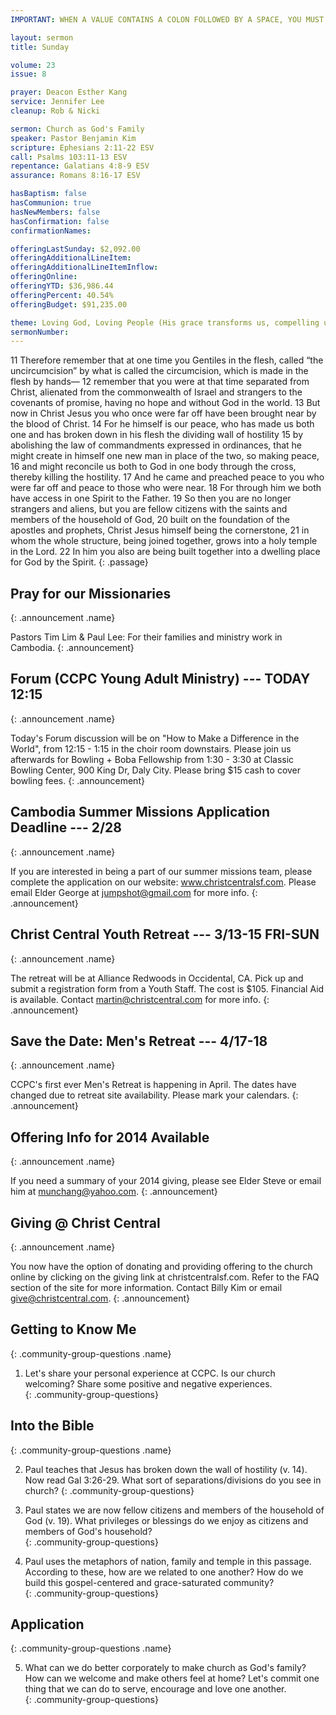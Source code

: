 ```yaml
---
IMPORTANT: WHEN A VALUE CONTAINS A COLON FOLLOWED BY A SPACE, YOU MUST USE &#58;

layout: sermon
title: Sunday

volume: 23
issue: 8

prayer: Deacon Esther Kang
service: Jennifer Lee
cleanup: Rob & Nicki

sermon: Church as God's Family
speaker: Pastor Benjamin Kim
scripture: Ephesians 2:11-22 ESV
call: Psalms 103:11-13 ESV
repentance: Galatians 4:8-9 ESV
assurance: Romans 8:16-17 ESV

hasBaptism: false
hasCommunion: true
hasNewMembers: false
hasConfirmation: false
confirmationNames: 

offeringLastSunday: $2,092.00
offeringAdditionalLineItem: 
offeringAdditionalLineItemInflow: 
offeringOnline: 
offeringYTD: $36,986.44
offeringPercent: 40.54%
offeringBudget: $91,235.00

theme: Loving God, Loving People (His grace transforms us, compelling us to love others)
sermonNumber: 
---
```

11 Therefore remember that at one time you Gentiles in the flesh, called “the uncircumcision” by what is called the circumcision, which is made in the flesh by hands— 12 remember that you were at that time separated from Christ, alienated from the commonwealth of Israel and strangers to the covenants of promise, having no hope and without God in the world. 13 But now in Christ Jesus you who once were far off have been brought near by the blood of Christ. 14 For he himself is our peace, who has made us both one and has broken down in his flesh the dividing wall of hostility 15 by abolishing the law of commandments expressed in ordinances, that he might create in himself one new man in place of the two, so making peace, 16 and might reconcile us both to God in one body through the cross, thereby killing the hostility. 17 And he came and preached peace to you who were far off and peace to those who were near. 18 For through him we both have access in one Spirit to the Father. 19 So then you are no longer strangers and aliens, but you are fellow citizens with the saints and members of the household of God, 20 built on the foundation of the apostles and prophets, Christ Jesus himself being the cornerstone, 21 in whom the whole structure, being joined together, grows into a holy temple in the Lord. 22 In him you also are being built together into a dwelling place for God by the Spirit.
{: .passage}




## Pray for our Missionaries
{: .announcement .name}

Pastors Tim Lim & Paul Lee: For their families and ministry work in Cambodia.
{: .announcement}

## Forum (CCPC Young Adult Ministry) --- TODAY 12:15
{: .announcement .name}

Today's Forum discussion will be on "How to Make a Difference in the World", from 12:15 - 1:15 in the choir room downstairs. Please join us afterwards for Bowling + Boba Fellowship from 1:30 - 3:30 at Classic Bowling Center, 900 King Dr, Daly City. Please bring $15 cash to cover bowling fees.
{: .announcement}

## Cambodia Summer Missions Application Deadline --- 2/28
{: .announcement .name}

If you are interested in being a part of our summer missions team, please complete the application on our website: www.christcentralsf.com. Please email Elder George at jumpshot@gmail.com for more info.
{: .announcement}

## Christ Central Youth Retreat --- 3/13-15 FRI-SUN
{: .announcement .name}

The retreat will be at Alliance Redwoods in Occidental, CA. Pick up and submit a registration form from a Youth Staff. The cost is $105. Financial Aid is available. Contact martin@christcentral.com for more info.
{: .announcement}

## Save the Date&#58; Men's Retreat --- 4/17-18
{: .announcement .name}

CCPC's first ever Men's Retreat is happening in April. The dates have changed due to retreat site availability. Please mark your calendars.
{: .announcement}

## Offering Info for 2014 Available
{: .announcement .name}

If you need a summary of your 2014 giving, please see Elder Steve or email him at munchang@yahoo.com.
{: .announcement}

## Giving @ Christ Central
{: .announcement .name}

You now have the option of donating and providing offering to the church online by clicking on the giving link at christcentralsf.com. Refer to the FAQ section of the site for more information. Contact Billy Kim or email give@christcentral.com. 
{: .announcement}

## Getting to Know Me
{: .community-group-questions .name}

1) Let's share your personal experience at CCPC. Is our church welcoming? Share some positive and negative experiences.  
{: .community-group-questions}

## Into the Bible
{: .community-group-questions .name}

2) Paul teaches that Jesus has broken down the wall of hostility (v. 14). Now read Gal 3:26-29. What sort of separations/divisions do you see in church? 
{: .community-group-questions}

3) Paul states we are now fellow citizens and members of the household of God (v. 19). What privileges or blessings do we enjoy as citizens and members of God's household?   
{: .community-group-questions}

4) Paul uses the metaphors of nation, family and temple in this passage. According to these, how are we related to one another? How do we build this gospel-centered and grace-saturated community?  
{: .community-group-questions}

## Application
{: .community-group-questions .name}

5) What can we do better corporately to make church as God's family? How can we welcome and make others feel at home? Let's commit one thing that we can do to serve, encourage and love one another.   
{: .community-group-questions}

